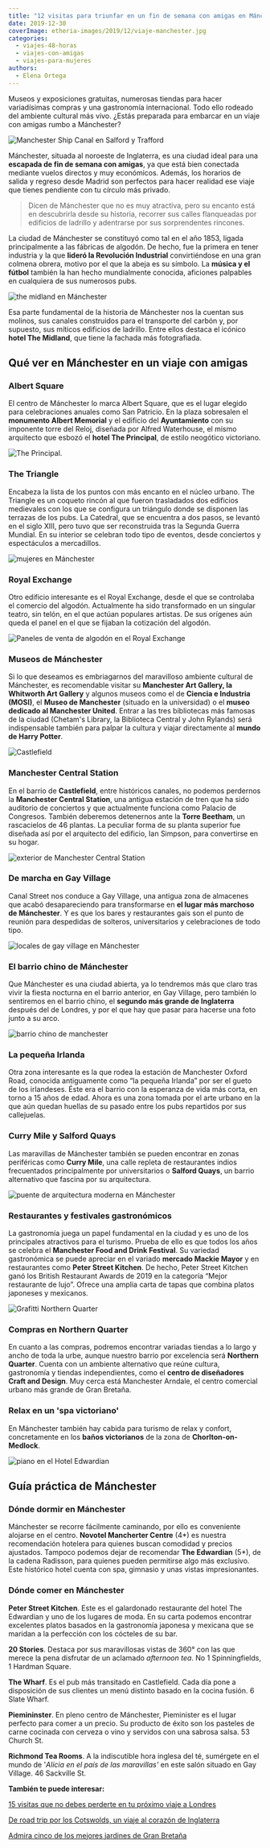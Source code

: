 ```yaml
---
title: "12 visitas para triunfar en un fin de semana con amigas en Mánchester"
date: 2019-12-30
coverImage: etheria-images/2019/12/viaje-manchester.jpg
categories: 
  - viajes-48-horas
  - viajes-con-amigas
  - viajes-para-mujeres
authors: 
  - Elena Ortega
---
```


Museos y exposiciones gratuitas, numerosas tiendas para hacer variadísimas compras y una 
gastronomía internacional. Todo ello rodeado del ambiente cultural más vivo. ¿Estás 
preparada para embarcar en un viaje con amigas rumbo a Mánchester? 

![Manchester Ship Canal en Salford y Trafford](etheria-images/2019/12/viaje-manchester-900x584.jpg "Manchester Ship Canal en Salford y Trafford. © Julian Elliott/ Visit Britain")

Mánchester, situada al noroeste de Inglaterra, es una ciudad ideal para una **escapada 
de fin de semana con amigas**, ya que está bien conectada mediante vuelos directos y muy 
económicos. Además, los horarios de salida y regreso desde Madrid son perfectos para 
hacer realidad ese viaje que tienes pendiente con tu círculo más privado. 

> Dicen de Mánchester que no es muy atractiva, pero su encanto está en descubrirla desde 
> su historia, recorrer sus calles flanqueadas por edificios de ladrillo y adentrarse por 
> sus sorprendentes rincones. 

La ciudad de Mánchester se constituyó como tal en el año 1853, ligada principalmente a 
las fábricas de algodón. De hecho, fue la primera en tener industria y la que **lideró 
la Revolución Industrial** convirtiéndose en una gran colmena obrera, motivo por el que 
la abeja es su símbolo. La **música y el fútbol** también la han hecho mundialmente 
conocida, aficiones palpables en cualquiera de sus numerosos pubs. 

![the midland en Mánchester](etheria-images/2019/12/viaje-mujeres-manchester-The-Midland-900x631.jpg "The Midland, la fachada más icónica de Mánchester. © Elena Ortega")

Esa parte fundamental de la historia de Mánchester nos la cuentan sus molinos, sus 
canales construidos para el transporte del carbón y, por supuesto, sus míticos edificios 
de ladrillo. Entre ellos destaca el icónico **hotel The Midland**, que tiene la fachada 
más fotografiada. 

## Qué ver en Mánchester en un viaje con amigas

### Albert Square

El centro de Mánchester lo marca Albert Square, que es el lugar elegido para 
celebraciones anuales como San Patricio. En la plaza sobresalen el **monumento Albert 
Memorial** y el edificio del **Ayuntamiento** con su imponente torre del Reloj, diseñada 
por Alfred Waterhouse, el mismo arquitecto que esbozó el **hotel The Principal**, de 
estilo neogótico victoriano. 

![The Principal.](etheria-images/2019/12/viaje-mujeres-manchester-The-Principal.jpg "The Principal. © E.O.")

### The Triangle

Encabeza la lista de los puntos con más encanto en el núcleo urbano. The Triangle es un 
coqueto rincón al que fueron trasladados dos edificios medievales con los que se 
configura un triángulo donde se disponen las terrazas de los pubs. La Catedral, que se 
encuentra a dos pasos, se levantó en el siglo XIII, pero tuvo que ser reconstruida tras 
la Segunda Guerra Mundial. En su interior se celebran todo tipo de eventos, desde 
conciertos y espectáculos a mercadillos. 

![mujeres en Mánchester](etheria-images/2019/12/viaje-mujeres-manchester-The-Triangle-900x675.jpg "The Triangle. © E.O.")

### Royal Exchange

Otro edificio interesante es el Royal Exchange, desde el que se controlaba el comercio 
del algodón. Actualmente ha sido transformado en un singular teatro, sin telón, en el 
que actúan populares artistas. De sus orígenes aún queda el panel en el que se fijaban 
la cotización del algodón. 

![Paneles de venta de algodón en el Royal Exchange](etheria-images/2019/12/viaje-mujeres-manchester-Royal-Exchange-900x675.jpg "Paneles de venta de algodón en el Royal Exchange. © E.O.")

### Museos de Mánchester

Si lo que deseamos es embriagarnos del maravilloso ambiente cultural de Mánchester, es 
recomendable visitar su **Manchester Art Gallery, la Whitworth Art Gallery** y algunos 
museos como el de **Ciencia e Industria (MOSI)**, el **Museo de Manchester** (situado en 
la universidad) o el **museo dedicado al Manchester United**. Entrar a las tres 
bibliotecas más famosas de la ciudad (Chetam's Library, la Biblioteca Central y John 
Rylands) será indispensable también para palpar la cultura y viajar directamente al 
**mundo de Harry Potter**. 

![Castlefield](etheria-images/2019/12/viaje-mujeres-manchester-Castlefield-900x644.jpg "Castlefield. © E.O.")

### Manchester Central Station

En el barrio de **Castlefield**, entre históricos canales, no podemos perdernos la 
**Manchester Central Station**, una antigua estación de tren que ha sido auditorio de 
conciertos y que actualmente funciona como Palacio de Congresos. También deberemos 
detenernos ante la **Torre Beetham**, un rascacielos de 46 plantas. La peculiar forma de 
su planta superior fue diseñada así por el arquitecto del edificio, Ian Simpson, para 
convertirse en su hogar. 

![exterior de Manchester Central Station](etheria-images/2019/12/viaje-mujeres-manchester-Central-Station-813x1024.jpg "Manchester Central Station. © E.O.")

### De marcha en Gay Village

Canal Street nos conduce a Gay Village, una antigua zona de almacenes que acabó 
desapareciendo para transformarse en **el lugar más marchoso de Mánchester**. Y es que 
los bares y restaurantes gais son el punto de reunión para despedidas de solteros, 
universitarios y celebraciones de todo tipo. 

![locales de gay village en Mánchester](etheria-images/2019/12/viaje-mujeres-manchester-Gay-Village-900x620.jpg "Gay Village. Canal Street es la calle más viva de Mánchester. © E.O.")

### El barrio chino de Mánchester

Que Mánchester es una ciudad abierta, ya lo tendremos más que claro tras vivir la fiesta 
nocturna en el barrio anterior, en Gay Village, pero también lo sentiremos en el barrio 
chino, el **segundo más grande de Inglaterra** después del de Londres, y por el que hay 
que pasar para hacerse una foto junto a su arco. 

![barrio chino de manchester](etheria-images/2019/12/viaje-mujeres-manchester-chinatown-900x935.jpg "Entrada al barrio chino de Mánchester. © E.O.")

### La pequeña Irlanda

Otra zona interesante es la que rodea la estación de Manchester Oxford Road, conocida 
antiguamente como “la pequeña Irlanda” por ser el gueto de los irlandeses. Éste era el 
barrio con la esperanza de vida más corta, en torno a 15 años de edad. Ahora es una zona 
tomada por el arte urbano en la que aún quedan huellas de su pasado entre los pubs 
repartidos por sus callejuelas. 

### Curry Mile y Salford Quays

Las maravillas de Mánchester también se pueden encontrar en zonas periféricas como 
**Curry Mile**, una calle repleta de restaurantes indios frecuentados principalmente por 
universitarios o **Salford Quays**, un barrio alternativo que fascina por su 
arquitectura. 

![puente de arquitectura moderna en Mánchester](etheria-images/2019/12/viaje-mujeres-manchester-The-Quays-900x635.jpg "The Quays. © E.O.")

### Restaurantes y festivales gastronómicos

La gastronomía juega un papel fundamental en la ciudad y es uno de los principales 
atractivos para el turismo. Prueba de ello es que todos los años se celebra el 
**Manchester Food and Drink Festival**. Su variedad gastronómica se puede apreciar en el 
variado **mercado Mackie Mayor** y en restaurantes como **Peter Street Kitchen**. De 
hecho, Peter Street Kitchen ganó los British Restaurant Awards de 2019 en la categoría 
“Mejor restaurante de lujo”. Ofrece una amplia carta de tapas que combina platos 
japoneses y mexicanos. 

![Grafitti Northern Quarter](etheria-images/2019/12/viaje-mujeres-manchester-Northern-Quarter-900x674.jpg "Northern Quarter. © E.O.")

### Compras en Northern Quarter

En cuanto a las compras, podremos encontrar variadas tiendas a lo largo y ancho de toda 
la urbe, aunque nuestro barrio por excelencia será **Northern Quarter**. Cuenta con un 
ambiente alternativo que reúne cultura, gastronomía y tiendas independientes, como el 
**centro de diseñadores Craft and Design**. Muy cerca está Manchester Arndale, el centro 
comercial urbano más grande de Gran Bretaña. 

### Relax en un 'spa victoriano'

En Mánchester también hay cabida para turismo de relax y confort, concretamente en los 
**baños victorianos** de la zona de **Chorlton-on-Medlock**. 

![piano en el Hotel Edwardian](etheria-images/2019/12/viaje-mujeres-manchester-The-Edwuardian-Hotel-681x1024.jpg "© Hotel Edwardian.")

## Guía práctica de Mánchester

### Dónde dormir en Mánchester

Mánchester se recorre fácilmente caminando, por ello es conveniente alojarse en el 
centro. **Novotel Mancherter Centre** (4\*) es nuestra recomendación hotelera para 
quienes buscan comodidad y precios ajustados. Tampoco podemos dejar de recomendar **The 
Edwardian** (5\*), de la cadena Radisson, para quienes pueden permitirse algo más 
exclusivo. Este histórico hotel cuenta con spa, gimnasio y unas vistas impresionantes. 

### Dónde comer en Mánchester

**Peter Street Kitchen**. Este es el galardonado restaurante del hotel The Edwardian y 
uno de los lugares de moda. En su carta podemos encontrar excelentes platos basados en 
la gastronomía japonesa y mexicana que se maridan a la perfección con los cócteles de su 
bar. 

**20 Stories**. Destaca por sus maravillosas vistas de 360° con las que merece la pena 
disfrutar de un aclamado _afternoon tea_. No 1 Spinningfields, 1 Hardman Square. 

**The Wharf**. Es el pub más transitado en Castlefield. Cada día pone a disposición de 
sus clientes un menú distinto basado en la cocina fusión. 6 Slate Wharf. 

**Piemininster**. En pleno centro de Mánchester, Pieminister es el lugar perfecto para 
comer a un precio. Su producto de éxito son los pasteles de carne cocinada con cerveza o 
vino y servidos con una sabrosa salsa. 53 Church St. 

**Richmond Tea Rooms**. A la indiscutible hora inglesa del té, sumérgete en el mundo de 
'_Alicia en el país de las maravillas'_ en este salón situado en Gay Village. 46 
Sackville St. 

**También te puede interesar:** 

[15 visitas que no debes perderte en tu próximo viaje a 
Londres](https://etheriamagazine.com/2022/11/10/que-ver-londres-nuevo-clasico/) 

[De road trip por los Cotswolds, un viaje al corazón de 
Inglaterra](https://etheriamagazine.com/2019/08/08/de-road-trip-por-los-cotswolds-un-viaje-al-corazon-de-inglaterra/) 

[Admira cinco de los mejores jardines de Gran 
Bretaña](https://etheriamagazine.com/2021/04/22/los-mejores-jardines-de-gran-bretana/)

